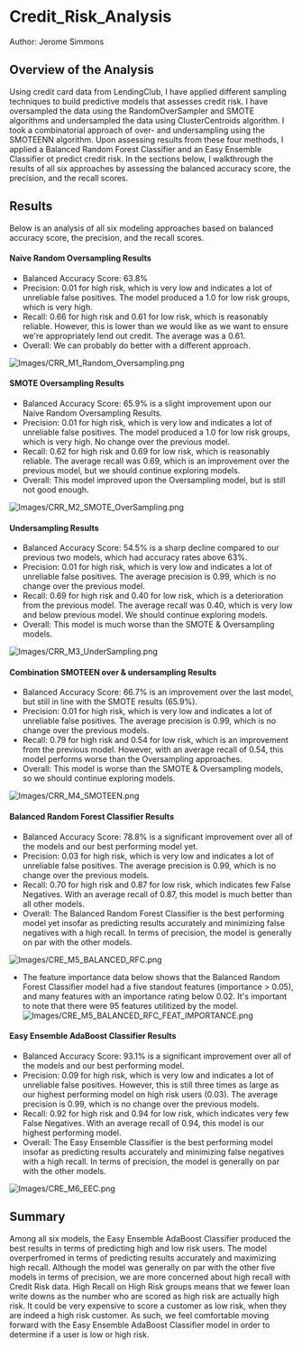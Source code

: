 # Credit_Risk_Analysis
Author: Jerome Simmons

## Overview of the Analysis
Using credit card data from LendingClub, I have applied different sampling techniques to build predictive models that assesses credit risk. I have oversampled the data using the RandomOverSampler and SMOTE algorithms and undersampled the data using ClusterCentroids algorithm. I took a combinatorial approach of over- and undersampling using the SMOTEENN algorithm. Upon assessing results from these four methods, I applied a Balanced Random Forest Classifier and an Easy Ensemble Classifier ot predict credit risk. In the sections below, I walkthrough the results of all six approaches by assessing the balanced accuracy score, the precision, and the recall scores.

## Results
Below is an analysis of all six modeling approaches based on balanced accuracy score, the precision, and the recall scores.

#### Naive Random Oversampling Results
* Balanced Accuracy Score: 63.8%
* Precision: 0.01 for high risk, which is very low and indicates a lot of unreliable false positives. The model produced a 1.0 for low risk groups, which is very high.
* Recall: 0.66 for high risk and 0.61 for low risk, which is reasonably reliable. However, this is lower than we would like as we want to ensure we're appropriately lend out credit. The average was a 0.61.
* Overall: We can probably do better with a different approach.

![Images/CRR_M1_Random_Oversampling.png](Images/CRR_M1_Random_Oversampling.png)

#### SMOTE Oversampling Results
* Balanced Accuracy Score: 65.9% is a slight improvement upon our Naive Random Oversampling Results.
* Precision: 0.01 for high risk, which is very low and indicates a lot of unreliable false positives. The model produced a 1.0 for low risk groups, which is very high. No change over the previous model.
* Recall: 0.62 for high risk and 0.69 for low risk, which is reasonably reliable. The average recall was 0.69, which is an improvement over the previous model, but we should continue exploring models.
* Overall: This model improved upon the Oversampling model, but is still not good enough.

![Images/CRR_M2_SMOTE_OverSampling.png](Images/CRR_M2_SMOTE_OverSampling.png)

#### Undersampling Results
* Balanced Accuracy Score: 54.5% is a sharp decline compared to our previous two models, which had accuracy rates above 63%.
* Precision: 0.01 for high risk, which is very low and indicates a lot of unreliable false positives. The average precision is 0.99, which is no change over the previous model.
* Recall: 0.69 for high risk and 0.40 for low risk, which is a deterioration from the previous model. The average recall was 0.40, which is very low and below previous model. We should continue exploring models.
* Overall: This model is much worse than the SMOTE & Oversampling models.

![Images/CRR_M3_UnderSampling.png](Images/CRR_M3_UnderSampling.png)

#### Combination SMOTEEN over & undersampling Results
* Balanced Accuracy Score: 66.7% is an improvement over the last model, but still in line with the SMOTE results (65.9%).
* Precision: 0.01 for high risk, which is very low and indicates a lot of unreliable false positives. The average precision is 0.99, which is no change over the previous models.
* Recall: 0.79 for high risk and 0.54 for low risk, which is an improvement from the previous model. However, with an average recall of 0.54, this model performs worse than the Oversampling approaches.
* Overall: This model is worse than the SMOTE & Oversampling models, so we should continue exploring models.

![Images/CRR_M4_SMOTEEN.png](Images/CRR_M4_SMOTEEN.png)

#### Balanced Random Forest Classifier Results
* Balanced Accuracy Score: 78.8% is a significant improvement over all of the models and our best performing model yet.
* Precision: 0.03 for high risk, which is very low and indicates a lot of unreliable false positives. The average precision is 0.99, which is no change over the previous models.
* Recall: 0.70 for high risk and 0.87 for low risk, which indicates few False Negatives. With an average recall of 0.87, this model is much better than all other models.
* Overall: The Balanced Random Forest Classifier is the best performing model yet insofar as predicting results accurately and minimizing false negatives with a high recall. In terms of precision, the model is generally on par with the other models.

![Images/CRE_M5_BALANCED_RFC.png](Images/CRE_M5_BALANCED_RFC.png)

* The feature importance data below shows that the Balanced Random Forest Classifier model had a five standout features (importance > 0.05), and many features with an importance rating below 0.02. It's important to note that there were 95 features utilitized by the model.
![Images/CRE_M5_BALANCED_RFC_FEAT_IMPORTANCE.png](Images/CRE_M5_BALANCED_RFC_FEAT_IMPORTANCE.png)

#### Easy Ensemble AdaBoost Classifier Results
* Balanced Accuracy Score: 93.1% is a significant improvement over all of the models and our best performing model.
* Precision: 0.09 for high risk, which is very low and indicates a lot of unreliable false positives. However, this is still three times as large as our highest performing model on high risk users (0.03). The average precision is 0.99, which is no change over the previous models.
* Recall: 0.92 for high risk and 0.94 for low risk, which indicates very few False Negatives. With an average recall of 0.94, this model is our highest performing model.
* Overall: The Easy Ensemble Classifier is the best performing model insofar as predicting results accurately and minimizing false negatives with a high recall. In terms of precision, the model is generally on par with the other models.

![Images/CRE_M6_EEC.png](Images/CRE_M6_EEC.png)



## Summary
Among all six models, the Easy Ensemble AdaBoost Classifier produced the best results in terms of predicting high and low risk users. The model overperfromed in terms of predicting results accurately and maximizing high recall. Although the model was generally on par with the other five models in terms of precision, we are more concerned about high recall with Credit Risk data. High Recall on High Risk groups means that we fewer loan write downs as the number who are scored as high risk are actually high risk. It could be very expensive to score a customer as low risk, when they are indeed a high risk customer. As such, we feel comfortable moving forward with the Easy Ensemble AdaBoost Classifier model in order to determine if a user is low or high risk.
